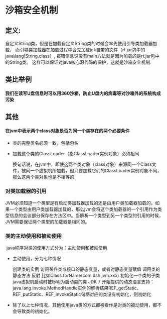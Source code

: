 # 沙箱安全机制

## 定义:

自定义String类，但是在加载自定义String类的时候会率先使用引导类加载器加载，
而引导类加载器在加载过程中会先加载jdk自带的文件（rt.jar包中的java\lang\String.class）,
报错信息说没有main方法就是因为加载的是rt.jar包中的String类。
这样可以保证对java核心源代码的保护，这就是沙箱安全机制.

## 类比举例

#### 我们在读写U盘信息时可以用360沙箱，防止U盘内的病毒等对沙箱外的系统构成污染

## 其他

#### 在jvm中表示两个class对象是否为同一个类存在的两个必要条件

- 类的完整类名必须一致，包括包名
- 加载这个类的ClassLoader（指ClassLoader实例对象）必须相同


  换句话说，在jvm中，即使这两个类对象（class对象）来源同一个Class文件，被同一个虚拟机所加载，但只要加载它们的ClassLoader实例对象不同，那么这两个类对象也是不相等的.

### 对类加载器的引用

JVM必须知道一个类型是有启动类加载器加载的还是由用户类加载器加载的。如果一个类型由用户类加载器加载的，那么jvm会将这个类加载器的一个引用作为类型信息的会议部分保存在方法区中。当解析一个类型到另一个类型的引用的时候，JVM需要保证两个类型的加载器是相同的。

### 类的主动使用和被动使用

​	java程序对类的使用方式分为：主动使用和被动使用

- 主动使用，分为七种情况

  创建类的实例
  访问某各类或接口的静态变量，或者对静态变量赋值
  调用类的静态方法
  反射 比如Class.forName(com.dsh.jvm.xxx)
  初始化一个类的子类
  java虚拟机启动时被标明为启动类的类
  JDK 7 开始提供的动态语言支持：
  java.lang.invoke.MethodHandle实例的解析结果REF_getStatic、REF_putStatic、REF_invokeStatic句柄对应的类没有初始化，则初始化

- 除了以上七种情况，其他使用java类的方式都被看作是对类的被动使用，都不会导致类的初始化。
